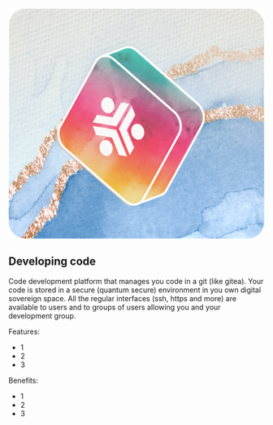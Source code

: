 ![Developing Code](../capabilities/img/danger.png)

## Developing code

Code development platform that manages you code in a git (like gitea).  Your code is stored in a secure (quantum secure) environment in you own digital sovereign space.  All the regular interfaces (ssh, https and more) are available to users and to groups of users allowing you and your development group.

Features:
- 1 
- 2 
- 3

Benefits:
- 1
- 2
- 3


